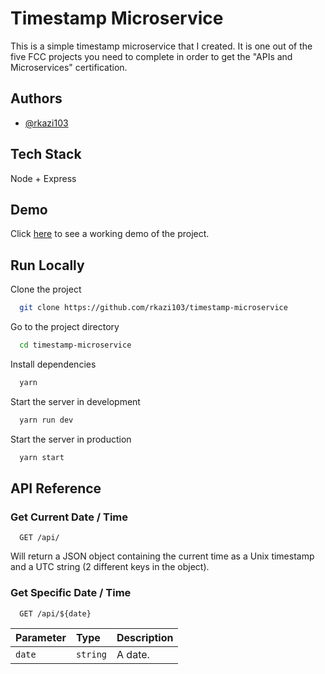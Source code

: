 # Timestamp Microservice

This is a simple timestamp microservice that I created. It is one out of the five FCC projects you need to complete in order to get the "APIs and Microservices" certification.

## Authors

- [@rkazi103](https://www.github.com/rkazi103)

## Tech Stack

Node + Express


## Demo

Click [here](http://fcc-timestamp-project-api.herokuapp.com/) to see a working demo of the project.

## Run Locally

Clone the project

```bash
  git clone https://github.com/rkazi103/timestamp-microservice
```

Go to the project directory

```bash
  cd timestamp-microservice
```

Install dependencies

```bash
  yarn
```

Start the server in development

```bash
  yarn run dev
```

Start the server in production

```bash
  yarn start
```

## API Reference

### Get Current Date / Time

```http
  GET /api/
```

Will return a JSON object containing the current time as a Unix timestamp and a UTC string (2 different keys in the object).

### Get Specific Date / Time

```http
  GET /api/${date}
```

| Parameter | Type     | Description |
| :-------- | :------- | :---------- |
| `date`    | `string` | A date.     |
